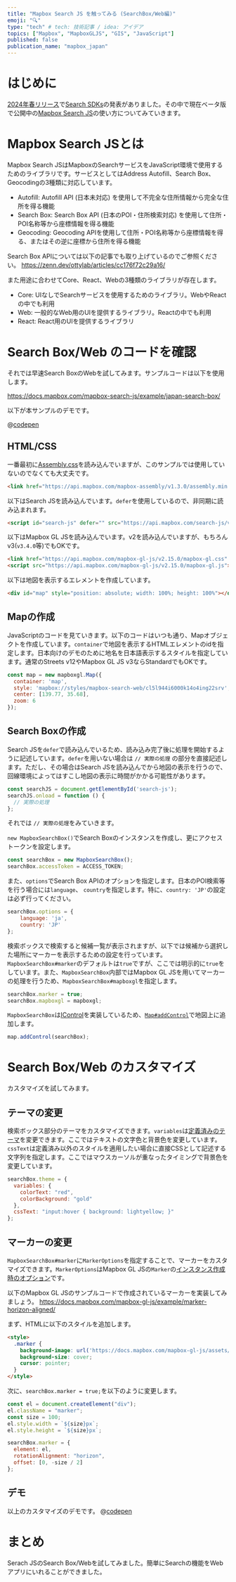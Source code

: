 ```yaml
---
title: "Mapbox Search JS を触ってみる (SearchBox/Web編)"
emoji: "🔍"
type: "tech" # tech: 技術記事 / idea: アイデア
topics: ["Mapbox", "MapboxGLJS", "GIS", "JavaScript"]
published: false
publication_name: "mapbox_japan"
---
```


# はじめに

[2024年春リリース](https://www.mapbox.com/releases/spring-release-2024-jp)で[Search SDKs](https://www.mapbox.com/blog/search-anywhere-go-anywhere-empowering-users-with-the-mapbox-search-sdks)の発表がありました。その中で現在ベータ版で公開中の[Mapbox Search JS](https://docs.mapbox.com/mapbox-search-js/)の使い方についてみていきます。


# Mapbox Search JSとは
Mapbox Search JSはMapboxのSearchサービスをJavaScript環境で使用するためのライブラリです。サービスとしてはAddress Autofill、Search Box、Geocodingの3種類に対応しています。

- Autofill: Autofill API (日本未対応) を使用して不完全な住所情報から完全な住所を得る機能
- Search Box: Search Box API (日本のPOI・住所検索対応) を使用して住所・POI名称等から座標情報を得る機能
- Geocoding: Geocoding APIを使用して住所・POI名称等から座標情報を得る、またはその逆に座標から住所を得る機能

Search Box APIについては以下の記事でも取り上げているのでご参照ください。
https://zenn.dev/ottylab/articles/cc176f72c29a16/

また用途に合わせてCore、React、Webの3種類のライブラリが存在します。
- Core: UIなしでSearchサービスを使用するためのライブラリ。WebやReactの中でも利用
- Web: 一般的なWeb用のUIを提供するライブラリ。Reactの中でも利用
- React: React用のUIを提供するライブラリ


# Search Box/Web のコードを確認
それでは早速Search BoxのWebを試してみます。サンプルコードは以下を使用します。

https://docs.mapbox.com/mapbox-search-js/example/japan-search-box/


以下が本サンプルのデモです。

@[codepen](https://codepen.io/OttyLab/pen/abrJGWb)

## HTML/CSS

一番最初に[Assembly.css](https://labs.mapbox.com/assembly/)を読み込んでいますが、このサンプルでは使用していないのでなくても大丈夫です。
```HTML
<link href="https://api.mapbox.com/mapbox-assembly/v1.3.0/assembly.min.css" rel="stylesheet">
```

以下はSearch JSを読み込んでいます。`defer`を使用しているので、非同期に読み込まれます。

```HTML
<script id="search-js" defer="" src="https://api.mapbox.com/search-js/v1.0.0-beta.21/web.js">
```

以下はMapbox GL JSを読み込んでいます。v2を読み込んでいますが、もちろんv3(`v3.4.0`等)でもOKです。

```HTML
<link href="https://api.mapbox.com/mapbox-gl-js/v2.15.0/mapbox-gl.css" rel="stylesheet">
<script src="https://api.mapbox.com/mapbox-gl-js/v2.15.0/mapbox-gl.js"></script>
```

以下は地図を表示するエレメントを作成しています。

```HTML
<div id="map" style="position: absolute; width: 100%; height: 100%"></div>
```

## Mapの作成

JavaScriptのコードを見ていきます。以下のコードはいつも通り、Mapオブジェクトを作成しています。`container`で地図を表示するHTMLエレメントのidを指定します。日本向けのデモのために地名を日本語表示するスタイルを指定しています。通常のStreets v12やMapbox GL JS v3ならStandardでもOKです。

```JavaScript
const map = new mapboxgl.Map({
  container: 'map',
  style: 'mapbox://styles/mapbox-search-web/cl5l944i6000k14o4ing22srv',
  center: [139.77, 35.68],
  zoom: 6
});
```

## Search Boxの作成

Search JSを`defer`で読み込んでいるため、読み込み完了後に処理を開始するように記述しています。`defer`を用いない場合は `// 実際の処理` の部分を直接記述します。ただし、その場合はSearch JSを読み込んでから地図の表示を行うので、回線環境によってはすこし地図の表示に時間がかかる可能性があります。

```JavaScript
const searchJS = document.getElementById('search-js');
searchJS.onload = function () {
  // 実際の処理
};
```

それでは `// 実際の処理`をみていきます。

`new MapboxSearchBox()`でSearch Boxのインスタンスを作成し、更にアクセストークンを設定します。
```JavaScript
const searchBox = new MapboxSearchBox();
searchBox.accessToken = ACCESS_TOKEN;
```

また、`options`でSearch Box APIのオプションを指定します。日本のPOI検索等を行う場合には`language`、 `country`を指定します。特に、`country: 'JP'`の設定は必ず行ってください。
```JavaScript
searchBox.options = {
    language: 'ja',
    country: 'JP'
};
```

検索ボックスで検索すると候補一覧が表示されますが、以下では候補から選択した場所にマーカーを表示するための設定を行っています。`MapboxSearchBox#marker`のデフォルトは`true`ですが、ここでは明示的に`true`をしています。また、`MapboxSearchBox`内部ではMapbox GL JSを用いてマーカーの処理を行うため、`MapboxSearchBox#mapboxgl`を指定します。

```JavaScript
searchBox.marker = true;
searchBox.mapboxgl = mapboxgl;
```

`MapboxSearchBox`は[IControl](https://docs.mapbox.com/mapbox-gl-js/api/markers/#icontrol)を実装しているため、[`Map#addControl`](https://docs.mapbox.com/mapbox-gl-js/api/map/#map#addcontrol)で地図上に追加します。

```JavaScript
map.addControl(searchBox);
```


# Search Box/Web のカスタマイズ
カスタマイズを試してみます。

## テーマの変更
検索ボックス部分のテーマをカスタマイズできます。`variables`は[定義済みのテーマ](https://docs.mapbox.com/mapbox-search-js/api/web/theming/#themevariables)を変更できます。ここではテキストの文字色と背景色を変更しています。`cssText`は定義済み以外のスタイルを適用したい場合に直接CSSとして記述する文字列を指定します。ここではマウスカーソルが重なったタイミングで背景色を変更しています。

```JavaScript
searchBox.theme = {
  variables: {
    colorText: "red",
    colorBackground: "gold"
  },
  cssText: "input:hover { background: lightyellow; }"
};
```

## マーカーの変更
`MapboxSearchBox#marker`に`MarkerOptions`を指定することで、マーカーをカスタマイズできます。`MarkerOptions`はMapbox GL JSの`Marker`の[インスタンス作成時のオプション](https://docs.mapbox.com/mapbox-gl-js/api/markers/#marker)です。

以下のMapbox GL JSのサンプルコードで作成されているマーカーを実装してみましょう。
https://docs.mapbox.com/mapbox-gl-js/example/marker-horizon-aligned/


まず、HTMLに以下のスタイルを追加します。
```HTML
<style>
  .marker {
    background-image: url('https://docs.mapbox.com/mapbox-gl-js/assets/pin.svg');
    background-size: cover;
    cursor: pointer;
  }
</style>
```

次に、`searchBox.marker = true;`を以下のように変更します。

```JavaScript
const el = document.createElement("div");
el.className = "marker";
const size = 100;
el.style.width = `${size}px`;
el.style.height = `${size}px`;

searchBox.marker = {
  element: el,
  rotationAlignment: "horizon",
  offset: [0, -size / 2]
};
```

## デモ
以上のカスタマイズのデモです。
@[codepen](https://codepen.io/OttyLab/pen/KKLWRvG)


# まとめ
Serach JSのSearch Box/Webを試してみました。簡単にSearchの機能をWebアプリにいれることができました。

